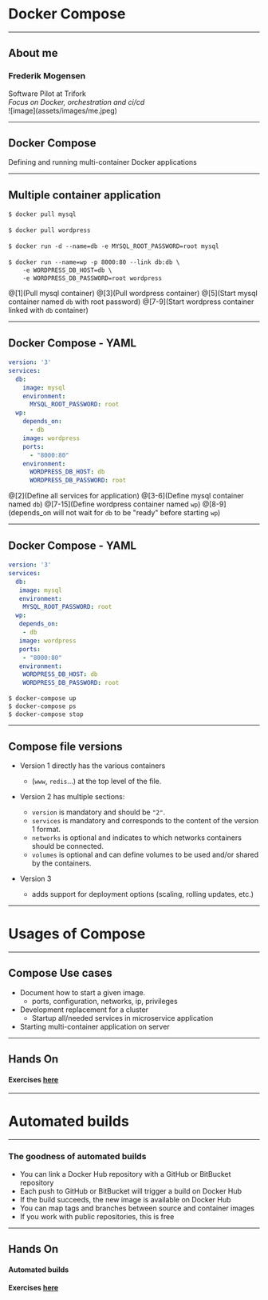 # Docker Compose

---
## About me
### Frederik Mogensen

<div class="left-col-big">
Software Pilot at Trifork
<br>
<i>Focus on Docker, orchestration and ci/cd</i>
</div>
<div class="right-col-small">
![image](assets/images/me.jpeg)
</div>

---
## Docker Compose

Defining and running multi-container Docker applications

---
## Multiple container application

```shell
$ docker pull mysql

$ docker pull wordpress

$ docker run -d --name=db -e MYSQL_ROOT_PASSWORD=root mysql

$ docker run --name=wp -p 8000:80 --link db:db \
	-e WORDPRESS_DB_HOST=db \
	-e WORDPRESS_DB_PASSWORD=root wordpress
```

@[1](Pull mysql container)
@[3](Pull wordpress container)
@[5](Start mysql container named `db` with root password)
@[7-9](Start wordpress container linked with `db` container)

---
## Docker Compose - YAML

```yaml
version: '3'
services:
  db:
    image: mysql
    environment:
      MYSQL_ROOT_PASSWORD: root
  wp:
    depends_on:
      - db
    image: wordpress
    ports:
      - "8000:80"
    environment:
      WORDPRESS_DB_HOST: db
      WORDPRESS_DB_PASSWORD: root
```

@[2](Define all services for application)
@[3-6](Define mysql container named `db`)
@[7-15](Define wordpress container named `wp`)
@[8-9](depends_on will not wait for `db` to be "ready" before starting `wp`)

---
## Docker Compose - YAML

```yaml
version: '3'
services:
  db:
   image: mysql
   environment:
    MYSQL_ROOT_PASSWORD: root
  wp:
   depends_on:
    - db
   image: wordpress
   ports:
    - "8000:80"
   environment:
    WORDPRESS_DB_HOST: db
    WORDPRESS_DB_PASSWORD: root
```

```shell
$ docker-compose up
$ docker-compose ps
$ docker-compose stop
```

---

## Compose file versions

- Version 1 directly has the various containers
  - (`www`, `redis`...) at the top level of the  file.

- Version 2 has multiple sections:
  * `version` is mandatory and should be `"2"`.
  * `services` is mandatory and corresponds to the content of the version 1 format.
  * `networks` is optional and indicates to which networks   containers should be connected.
  * `volumes` is optional and can define volumes to be used and/or shared by the containers.

- Version 3
  * adds support for deployment options (scaling, rolling updates, etc.)

---
# Usages of Compose

---
## Compose Use cases

- Document how to start a given image.
  - ports, configuration, networks, ip, privileges
- Development replacement for a cluster
  - Startup all/needed services in microservice application
- Starting multi-container application on server

---
## Hands On

#### Exercises [here](https://github.com/mogensen/docker-handson-training/tree/master/2-Docker-compose/1-compose)

---
# Automated builds

---
### The goodness of automated builds

- You can link a Docker Hub repository with a GitHub or BitBucket repository
- Each push to GitHub or BitBucket will trigger a build on Docker Hub
- If the build succeeds, the new image is available on Docker Hub
- You can map tags and branches between source and container images
- If you work with public repositories, this is free

---
## Hands On

#### Automated builds

#### Exercises [here](https://github.com/mogensen/docker-handson-training/tree/master/2-Docker-compose/2-automated-builds)

